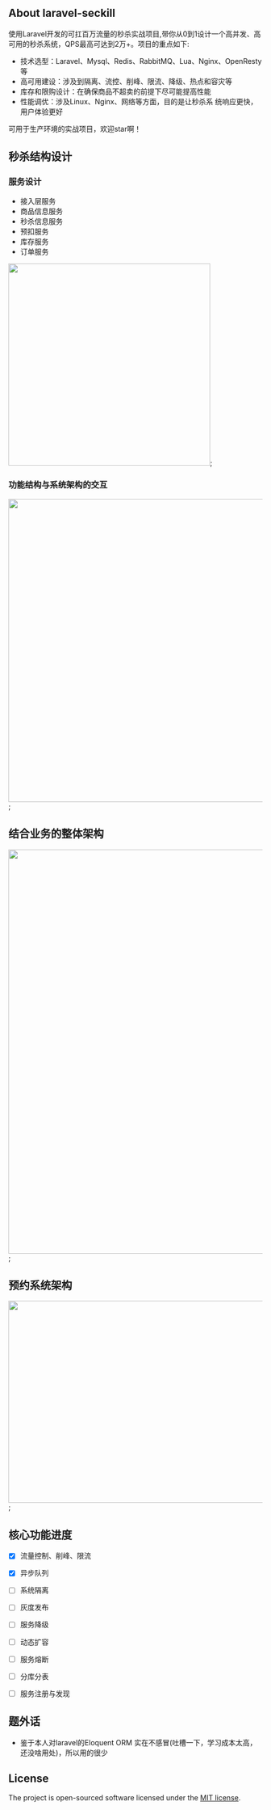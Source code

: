 

## About laravel-seckill

使用Laravel开发的可扛百万流量的秒杀实战项目,带你从0到1设计一个高并发、高可用的秒杀系统，QPS最高可达到2万+。项目的重点如下:
- 技术选型：Laravel、Mysql、Redis、RabbitMQ、Lua、Nginx、OpenResty等
- 高可用建设：涉及到隔离、流控、削峰、限流、降级、热点和容灾等
- 库存和限购设计：在确保商品不超卖的前提下尽可能提高性能
- 性能调优：涉及Linux、Nginx、网络等方面，目的是让秒杀系
  统响应更快，用户体验更好


可用于生产环境的实战项目，欢迎star啊！

## 秒杀结构设计
### 服务设计
* 接入层服务
* 商品信息服务
* 秒杀信息服务
* 预扣服务
* 库存服务
* 订单服务

<image src="resources/images/服务层设计.png" width="400">;

### 功能结构与系统架构的交互
<image src="resources/images/功能结构与系统架构图.png" width="800" height="600">;

## 结合业务的整体架构
<image src="resources/images/结合业务的整体架构图.png" width="800" >;

## 预约系统架构
<image src="resources/images/预约系统架构.png" width="600" height="400">;

## 核心功能进度
*   [X] 流量控制、削峰、限流
*   [X] 异步队列
*   [ ] 系统隔离
*   [ ] 灰度发布
*   [ ] 服务降级
*   [ ] 动态扩容
*   [ ] 服务熔断
*   [ ] 分库分表
*   [ ] 服务注册与发现


## 题外话
- 鉴于本人对laravel的Eloquent ORM 实在不感冒(吐槽一下，学习成本太高，还没啥用处)，所以用的很少



## License

The project is open-sourced software licensed under the [MIT license](https://opensource.org/licenses/MIT).
